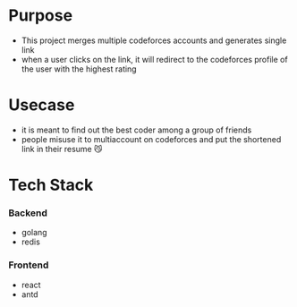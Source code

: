 # Purpose

- This project merges multiple codeforces accounts and generates single link
- when a user clicks on the link, it will redirect to the codeforces profile of the user with the highest rating

# Usecase
- it is meant to find out the best coder among a group of friends
- people misuse it to multiaccount on codeforces and put the shortened link in their resume 😼

# Tech Stack

### Backend

- golang
- redis

### Frontend

- react
- antd
